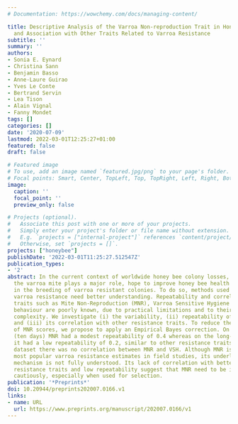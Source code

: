```yaml
---
# Documentation: https://wowchemy.com/docs/managing-content/

title: Descriptive Analysis of the Varroa Non-reproduction Trait in Honey Bee Colonies
  and Association with Other Traits Related to Varroa Resistance
subtitle: ''
summary: ''
authors:
- Sonia E. Eynard
- Christina Sann
- Benjamin Basso
- Anne-Laure Guirao
- Yves Le Conte
- Bertrand Servin
- Lea Tison
- Alain Vignal
- Fanny Mondet
tags: []
categories: []
date: '2020-07-09'
lastmod: 2022-03-01T12:25:27+01:00
featured: false
draft: false

# Featured image
# To use, add an image named `featured.jpg/png` to your page's folder.
# Focal points: Smart, Center, TopLeft, Top, TopRight, Left, Right, BottomLeft, Bottom, BottomRight.
image:
  caption: ''
  focal_point: ''
  preview_only: false

# Projects (optional).
#   Associate this post with one or more of your projects.
#   Simply enter your project's folder or file name without extension.
#   E.g. `projects = ["internal-project"]` references `content/project/deep-learning/index.md`.
#   Otherwise, set `projects = []`.
projects: ["honeybee"]
publishDate: '2022-03-01T11:25:27.512547Z'
publication_types:
- '2'
abstract: In the current context of worldwide honey bee colony losses, among which
  the varroa mite plays a major role, hope to improve honey bee health lies in part
  in the breeding of varroa resistant colonies. To do so, methods used to evaluate
  varroa resistance need better understanding. Repeatability and correlations between
  traits such as Mite Non-Reproduction (MNR), Varroa Sensitive Hygiene (VSH) and hygienic
  behaviour are poorly known, due to practical limitations and to their underlying
  complexity. We investigate (i) the variability, (ii) repeatability of the MNR score
  and (iii) its correlation with other resistance traits. To reduce the inherent variability
  of MNR scores, we propose to apply an Empirical Bayes correction. On the short-term
  (ten days) MNR had a modest repeatability of 0.4 whereas on the long- term (a month)
  it had a low repeatability of 0.2, similar to other resistance traits. Within our
  dataset there was no correlation between MNR and VSH. Although MNR is amongst the
  most popular varroa resistance estimates in field studies, its underlying complex
  mechanism is not fully understood. Its lack of correlation with better described
  resistance traits and low repeatability suggest that MNR need to be interpreted
  cautiously, especially when used for selection.
publication: '*Preprints*'
doi: 10.20944/preprints202007.0166.v1
links:
- name: URL
  url: https://www.preprints.org/manuscript/202007.0166/v1
---
```


